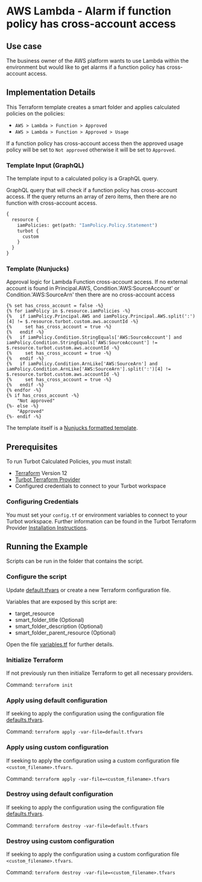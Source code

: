 # AWS Lambda - Alarm if function policy has cross-account access

## Use case

The business owner of the AWS platform wants to use Lambda within the environment but would like to get alarms if a
function policy has cross-account access.

## Implementation Details

This Terraform template creates a smart folder and applies calculated policies on the policies:

- `AWS > Lambda > Function > Approved`
- `AWS > Lambda > Function > Approved > Usage`

If a function policy has cross-account access then the approved usage policy will be set to `Not approved` otherwise
it will be set to `Approved`.

### Template Input (GraphQL)

The template input to a calculated policy is a GraphQL query.

GraphQL query that will check if a function policy has cross-account access.
If the query returns an array of zero items, then there are no function with cross-account access.

```graphql
{
  resource {
    iamPolicies: get(path: "IamPolicy.Policy.Statement")
    turbot {
      custom
    }
  }
}
```

### Template (Nunjucks)

Approval logic for Lambda Function cross-account access.
If no external account is found in Principal.AWS, Condition.'AWS:SourceAccount' or Condition.'AWS:SourceArn'
then there are no cross-account access

```nunjucks
{% set has_cross_account = false -%}
{% for iamPolicy in $.resource.iamPolicies -%}
{%   if iamPolicy.Principal.AWS and iamPolicy.Principal.AWS.split(':')[4] != $.resource.turbot.custom.aws.accountId -%}
{%     set has_cross_account = true -%}
{%   endif -%}
{%   if iamPolicy.Condition.StringEquals['AWS:SourceAccount'] and iamPolicy.Condition.StringEquals['AWS:SourceAccount'] != $.resource.turbot.custom.aws.accountId -%}
{%     set has_cross_account = true -%}
{%   endif -%}
{%   if iamPolicy.Condition.ArnLike['AWS:SourceArn'] and iamPolicy.Condition.ArnLike['AWS:SourceArn'].split(':')[4] != $.resource.turbot.custom.aws.accountId -%}
{%     set has_cross_account = true -%}
{%   endif -%}
{% endfor -%}
{% if has_cross_account -%}
    "Not approved"
{%- else -%}
    "Approved"
{%- endif -%}
```

The template itself is a [Nunjucks formatted template](https://mozilla.github.io/nunjucks/templating.html).

## Prerequisites

To run Turbot Calculated Policies, you must install:

- [Terraform](https://www.terraform.io) Version 12
- [Turbot Terraform Provider](https://turbot.com/v5/docs/reference/terraform/provider)
- Configured credentials to connect to your Turbot workspace

### Configuring Credentials

You must set your `config.tf` or environment variables to connect to your Turbot workspace.
Further information can be found in the Turbot Terraform Provider [Installation Instructions](https://turbot.com/v5/docs/reference/terraform/provider).

## Running the Example

Scripts can be run in the folder that contains the script.

### Configure the script

Update [default.tfvars](default.tfvars) or create a new Terraform configuration file.

Variables that are exposed by this script are:

- target_resource
- smart_folder_title (Optional)
- smart_folder_description (Optional)
- smart_folder_parent_resource (Optional)

Open the file [variables.tf](variables.tf) for further details.

### Initialize Terraform

If not previously run then initialize Terraform to get all necessary providers.

Command: `terraform init`

### Apply using default configuration

If seeking to apply the configuration using the configuration file [defaults.tfvars](defaults.tfvars).

Command: `terraform apply -var-file=default.tfvars`

### Apply using custom configuration

If seeking to apply the configuration using a custom configuration file `<custom_filename>.tfvars`.

Command: `terraform apply -var-file=<custom_filename>.tfvars`

### Destroy using default configuration

If seeking to apply the configuration using the configuration file [defaults.tfvars](defaults.tfvars).

Command: `terraform destroy -var-file=default.tfvars`

### Destroy using custom configuration

If seeking to apply the configuration using a custom configuration file `<custom_filename>.tfvars`.

Command: `terraform destroy -var-file=<custom_filename>.tfvars`

